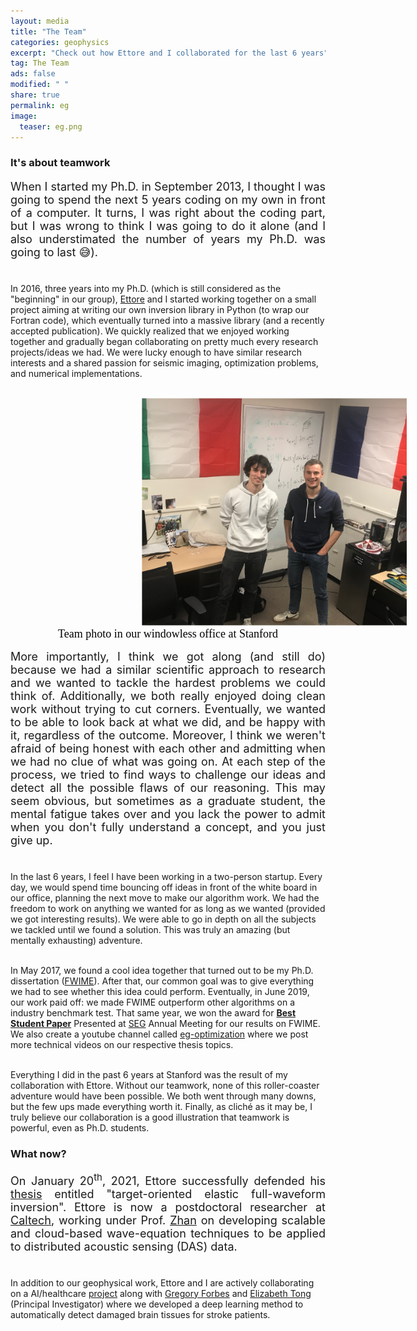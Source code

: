 ```yaml
---
layout: media
title: "The Team"
categories: geophysics
excerpt: "Check out how Ettore and I collaborated for the last 6 years"
tag: The Team
ads: false
modified: " "
share: true
permalink: eg
image:
  teaser: eg.png
---
```


<h3>It's about teamwork</h3>
<p style="text-align:justify; font-size: 18px">
When I started my Ph.D. in September 2013, I thought I was going to spend the next 5 years coding on my own in front of a computer. It turns, I was right about the coding part, but I was wrong to think I was going to do it alone (and I also understimated the number of years my Ph.D. was going to last 😅).<br/><br/>

In 2016, three years into my Ph.D. (which is still considered as the "beginning" in our group), <a href="https://www.linkedin.com/in/ettore-biondi/">Ettore</a> and I started working together on a small project aiming at writing our own inversion library in Python (to wrap our Fortran code), which eventually turned into a massive library (and a recently accepted publication). We quickly realized that we enjoyed working together and gradually began collaborating on pretty much every research projects/ideas we had. We were lucky enough to have similar research interests and a shared passion for seismic imaging, optimization problems, and numerical implementations. <br/><br/>
</p>
<!-- <img src="/images/eg.png" width="500" style="margin-left: 170px"/> -->

<figure>
<img src="/images/eg.png" width="500" style="margin-left:170px"/>
<figcaption style="height: 1.0em; text-align:center; font-size: 18px; font-family: Calibri; color: black; margin-left: 0px">Team photo in our windowless office at Stanford</figcaption>
</figure>

<p style="text-align:justify; font-size: 18px;">
More importantly, I think we got along (and still do) because we had a similar scientific approach to research and we wanted to tackle the hardest problems we could think of. Additionally, we both really enjoyed doing clean work without trying to cut corners. Eventually, we wanted to be able to look back at what we did, and be happy with it, regardless of the outcome. Moreover, I think we weren't afraid of being honest with each other and admitting when we had no clue of what was going on. At each step of the process, we tried to find ways to challenge our ideas and detect all the possible flaws of our reasoning. This may seem obvious, but sometimes as a graduate student, the mental fatigue takes over and you lack the power to admit when you don't fully understand a concept, and you just give up.<br/><br/>

In the last 6 years, I feel I have been working in a two-person startup. Every day, we would spend time bouncing off ideas in front of the white board in our office, planning the next move to make our algorithm work. We had the freedom to work on anything we wanted for as long as we wanted (provided we got interesting results). We were able to go in depth on all the subjects we tackled until we found a solution. This was truly an amazing (but mentally exhausting)
adventure.<br/><br/>

In May 2017, we found a cool idea together that turned out to be my Ph.D. dissertation (<a href="/geophysics">FWIME</a>). After that, our common goal was to give everything we had to see whether this idea could perform. Eventually, in June 2019, our work paid off: we made FWIME outperform other algorithms on a industry benchmark test. That same year, we won the award for <a href="https://sep.sites.stanford.edu/guillaume-barnier-receives-award-best-student-paper-presented-seg-2019-annual-meeting"><b>Best Student Paper</b></a> Presented at <a href="https://seg.org/About-SEG/Governance/Honors-and-Awards">SEG</a> Annual Meeting for our results on FWIME. We also create a youtube channel called <a href="https://www.youtube.com/channel/UCjloQO0H6JnddXoB017mcog" target="_blank">eg-optimization</a> where we post more technical videos on our respective thesis topics.<br/><br/>

Everything I did in the past 6 years at Stanford was the result of my collaboration with Ettore. Without our teamwork, none of this roller-coaster adventure would have been possible. We both went through many downs, but the few ups made everything worth it. Finally, as cliché as it may be, I truly believe our collaboration is a good illustration that teamwork is powerful, even as Ph.D. students.
</p>

<h3>What now?</h3>
<p style="text-align:justify; font-size: 18px;">
On January 20<sup>th</sup>, 2021, Ettore successfully defended his <a href="http://sepwww.stanford.edu/data/media/public/sep/ettore/pdfs/thesis/thesis_Ettore.pdf" target="_blank">thesis</a> entitled "target-oriented elastic full-waveform inversion". Ettore is now a postdoctoral researcher at <a href="http://seismolab.caltech.edu/biondi_e.html" target="_blank">Caltech</a>, working under Prof. <a href="http://seismolab.caltech.edu/zhan_z.html" target="_blank">Zhan</a> on developing scalable and cloud-based wave-equation techniques to be applied to distributed acoustic sensing (DAS) data. <br/><br/>

In addition to our geophysical work, Ettore and I are actively collaborating on a AI/healthcare <a href="/ctp-project">project</a> along with <a href="https://www.linkedin.com/in/greg-forbes/" target="_blank">Gregory Forbes</a> and <a href="https://profiles.stanford.edu/elizabeth-tong" target="_blank">Elizabeth Tong</a> (Principal Investigator) where we developed a deep learning method to automatically detect damaged brain tissues for stroke patients.
</p>

